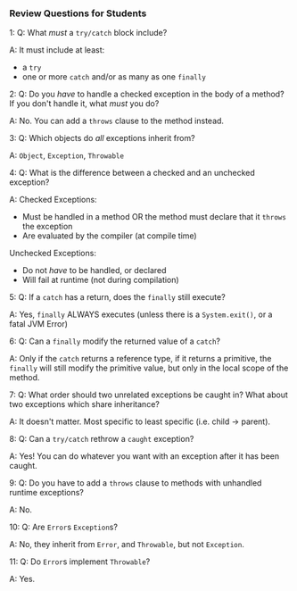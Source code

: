 ### Review Questions for Students

1: Q: What *must* a `try/catch` block include?

A: It must include at least:
  * a `try`
  * one or more `catch` and/or as many as one `finally`

2: Q: Do you *have* to handle a checked exception in the body of a method? If you don't handle it, what *must* you do?

A: No. You can add a `throws` clause to the method instead.

3: Q: Which objects do *all* exceptions inherit from?

A: `Object`, `Exception`, `Throwable`

4: Q: What is the difference between a checked and an unchecked exception?

A: Checked Exceptions:
  * Must be handled in a method OR the method must declare that it `throws` the exception
  * Are evaluated by the compiler (at compile time)

Unchecked Exceptions:
  * Do not *have* to be handled, or declared
  * Will fail at runtime (not during compilation)

5: Q: If a `catch` has a return, does the `finally` still execute?

A: Yes, `finally` ALWAYS executes (unless there is a `System.exit()`, or a fatal JVM Error)

6: Q: Can a `finally` modify the returned value of a `catch`?

A: Only if the `catch` returns a reference type, if it returns a primitive, the `finally` will still modify the primitive value, but only in the local scope of the method.

7: Q: What order should two unrelated exceptions be caught in? What about two exceptions which share inheritance?

A: It doesn't matter. Most specific to least specific (i.e. child -> parent).

8: Q: Can a `try/catch` rethrow a `caught` exception?

A: Yes! You can do whatever you want with an exception after it has been caught.

9: Q: Do you have to add a `throws` clause to methods with unhandled runtime exceptions?

A: No.

10: Q: Are `Error`s `Exception`s?

A: No, they inherit from `Error`, and `Throwable`, but not `Exception`.

11: Q: Do `Error`s implement `Throwable`?

A: Yes.

